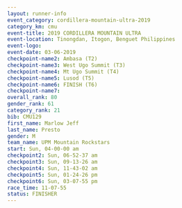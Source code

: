 ```yaml
---
layout: runner-info 
event_category: cordillera-mountain-ultra-2019 
category_km: cmu 
event-title: 2019 CORDILLERA MOUNTAIN ULTRA 
event-location: Tinongdan, Itogon, Benguet Philippines 
event-logo: 
event-date: 03-06-2019 
checkpoint-name2: Ambasa (T2) 
checkpoint-name3: West Ugo Summit (T3) 
checkpoint-name4: Mt Ugo Summit (T4) 
checkpoint-name5: Lusod (T5) 
checkpoint-name6: FINISH (T6) 
checkpoint-name7: 
overall_rank: 80
gender_rank: 61
category_rank: 21
bib: CMU129
first_name: Marlow Jeff
last_name: Presto
gender: M
team_name: UPM Mountain Rockstars
start: Sun, 04-00-00 am
checkpoint2: Sun, 06-52-37 am
checkpoint3: Sun, 09-13-26 am
checkpoint4: Sun, 11-43-02 am
checkpoint5: Sun, 01-24-26 pm
checkpoint6: Sun, 03-07-55 pm
race_time: 11-07-55
status: FINISHER
---
```

